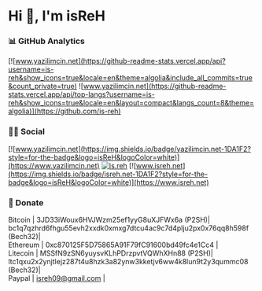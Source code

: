 # Hi 👋, I'm isReH

### 📊 GitHub Analytics

[![www.yazilimcin.net](https://github-readme-stats.vercel.app/api?username=is-reh&show_icons=true&locale=en&theme=algolia&include_all_commits=true&count_private=true) ![www.yazilimcin.net](https://github-readme-stats.vercel.app/api/top-langs?username=is-reh&show_icons=true&locale=en&layout=compact&langs_count=8&theme=algolia)](https://github.com/is-reh) 

### 🤝🏻 Social

[![www.yazilimcin.net](https://img.shields.io/badge/yazilimcin.net-1DA1F2?style=for-the-badge&logo=isReH&logoColor=white)](https://www.yazilimcin.net) [![is.reh](https://img.shields.io/badge/instagram-1DA1F2?style=for-the-badge&logo=instagram&logoColor=white)](https://www.instagram.com/is.reh/) [![www.isreh.net](https://img.shields.io/badge/isreh.net-1DA1F2?style=for-the-badge&logo=isReH&logoColor=white)](https://www.isreh.net)

### 💸 Donate

Bitcoin | 3JD33iWoux6HVJWzm25ef1yyG8uXJFWx6a (P2SH)| bc1q7qzhrd6fhgu55evh2xxdk0xmxg7dtcu4ac9c7d4plju2px0x76qq8h598f (Bech32)| <br>
Ethereum | 0xc870125F5D75865A91F79fC91600bd49fc4e1Cc4 | <br>
Litecoin | MSSfN9zSN6yuysvKLhPDrzpvtVQWhXHn88 (P2SH)| ltc1qxu2x2ynjtlejz287t4u8hzk3a82ynw3kketjv6ww4k8lun9t2y3qummc08 (Bech32)| <br>
Paypal | isreh09@gmail.com |
